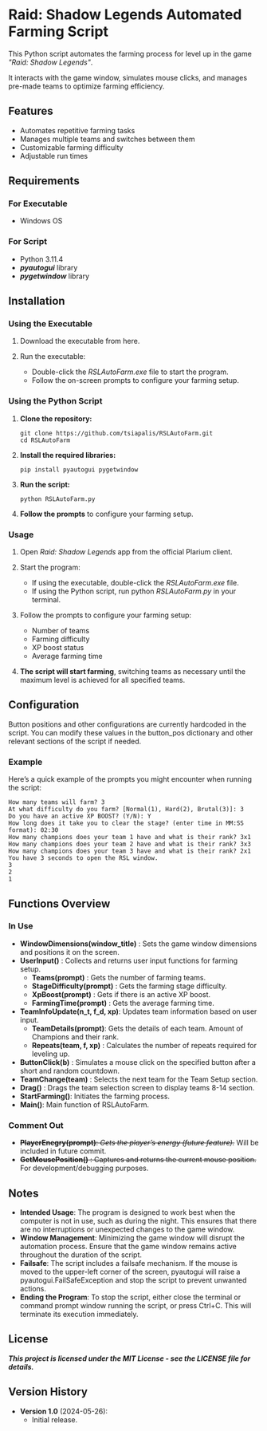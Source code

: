 # Raid: Shadow Legends Automated Farming Script
This Python script automates the farming process for level up in the game *"Raid: Shadow Legends"*. 

It interacts with the game window, simulates mouse clicks, and manages pre-made teams to optimize farming efficiency.

## Features
- Automates repetitive farming tasks
- Manages multiple teams and switches between them
- Customizable farming difficulty
- Adjustable run times

## Requirements

### For Executable
- Windows OS
### For Script
- Python 3.11.4
- ***pyautogui*** library
- ***pygetwindow*** library

## Installation

### Using the Executable
1) Download the executable from here.

2) Run the executable:
   - Double-click the *RSLAutoFarm.exe* file to start the program.
   - Follow the on-screen prompts to configure your farming setup.

### Using the Python Script
1) **Clone the repository:**
    ```console
    git clone https://github.com/tsiapalis/RSLAutoFarm.git
    cd RSLAutoFarm
    ```
2) **Install the required libraries:**
   ```console
   pip install pyautogui pygetwindow
   ```
3) **Run the script:**
    ```console
    python RSLAutoFarm.py
    ```

4) **Follow the prompts** to configure your farming setup.

### Usage
1) Open *Raid: Shadow Legends* app from the official Plarium client.

2) Start the program:
   - If using the executable, double-click the *RSLAutoFarm.exe* file.
   - If using the Python script, run python *RSLAutoFarm.py* in your terminal.
    
3) Follow the prompts to configure your farming setup:
   -  Number of teams
   -  Farming difficulty
   -  XP boost status
   -  Average farming time

4) **The script will start farming**, switching teams as necessary until the maximum level is achieved for all specified teams.

## Configuration
Button positions and other configurations are currently hardcoded in the script. You can modify these values in the button_pos dictionary and other relevant sections of the script if needed.

### Example
Here’s a quick example of the prompts you might encounter when running the script:
```console
How many teams will farm? 3
At what difficulty do you farm? [Normal(1), Hard(2), Brutal(3)]: 3
Do you have an active XP BOOST? (Y/N): Y
How long does it take you to clear the stage? (enter time in MM:SS format): 02:30
How many champions does your team 1 have and what is their rank? 3x1
How many champions does your team 2 have and what is their rank? 3x3
How many champions does your team 3 have and what is their rank? 2x1
You have 3 seconds to open the RSL window.
3
2
1
```

## Functions Overview
### In Use
- **WindowDimensions(window_title)** : Sets the game window dimensions and positions it on the screen.
- **UserInput()** : Collects and returns user input functions for farming setup.
  - **Teams(prompt)** : Gets the number of farming teams.
  - **StageDifficulty(prompt)** : Gets the farming stage difficulty.
  - **XpBoost(prompt)** : Gets if there is an active XP boost.
  - **FarmingTime(prompt)** : Gets the average farming time.
- **TeamInfoUpdate(n_t, f_d, xp)**: Updates team information based on user input.
  - **TeamDetails(prompt)**: Gets the details of each team. Amount of Champions and their rank.
  - **Repeats(team, f, xp)** : Calculates the number of repeats required for leveling up.
- **ButtonClick(b)** : Simulates a mouse click on the specified button after a short and random countdown.
- **TeamChange(team)** : Selects the next team for the Team Setup section.
- **Drag()** : Drags the team selection screen to display teams 8-14 section.
- **StartFarming()**: Initiates the farming process.
- **Main()**: Main function of RSLAutoFarm.

### Comment Out
- ~~**PlayerEnegry(prompt)**: *Gets the player’s energy (future feature).*~~ Will be included in future commit.
- ~~**GetMousePosition()** : Captures and returns the current mouse position.~~ For development/debugging purposes.

## Notes
  - **Intended Usage**: The program is designed to work best when the computer is not in use, such as during the night. This ensures that there are no interruptions or unexpected changes to the game window.
  - **Window Management**: Minimizing the game window will disrupt the automation process. Ensure that the game window remains active throughout the duration of the script.
  - **Failsafe**: The script includes a failsafe mechanism. If the mouse is moved to the upper-left corner of the screen, pyautogui will raise a pyautogui.FailSafeException and stop the script to prevent unwanted actions.
  - **Ending the Program**: To stop the script, either close the terminal or command prompt window running the script, or press Ctrl+C. This will terminate its execution immediately.

## License
***This project is licensed under the MIT License - see the LICENSE file for details.***

## Version History

- **Version 1.0** (2024-05-26):
  - Initial release.
